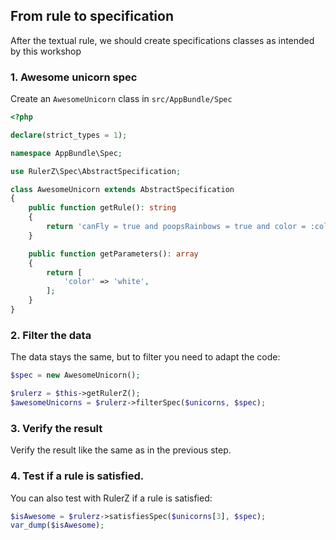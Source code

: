 From rule to specification
--------------------------

After the textual rule, we should create specifications classes as intended
by this workshop

### 1. Awesome unicorn spec

Create an `AwesomeUnicorn` class in `src/AppBundle/Spec`

```php
<?php

declare(strict_types = 1);

namespace AppBundle\Spec;

use RulerZ\Spec\AbstractSpecification;

class AwesomeUnicorn extends AbstractSpecification
{
    public function getRule(): string
    {
        return 'canFly = true and poopsRainbows = true and color = :color';
    }

    public function getParameters(): array
    {
        return [
            'color' => 'white',
        ];
    }
}
```

### 2. Filter the data

The data stays the same, but to filter you need to adapt the code:

```php
$spec = new AwesomeUnicorn();

$rulerz = $this->getRulerZ();
$awesomeUnicorns = $rulerz->filterSpec($unicorns, $spec);
```

### 3. Verify the result

Verify the result like the same as in the previous step.

### 4. Test if a rule is satisfied.

You can also test with RulerZ if a rule is satisfied:

```php
$isAwesome = $rulerz->satisfiesSpec($unicorns[3], $spec);
var_dump($isAwesome);
```

